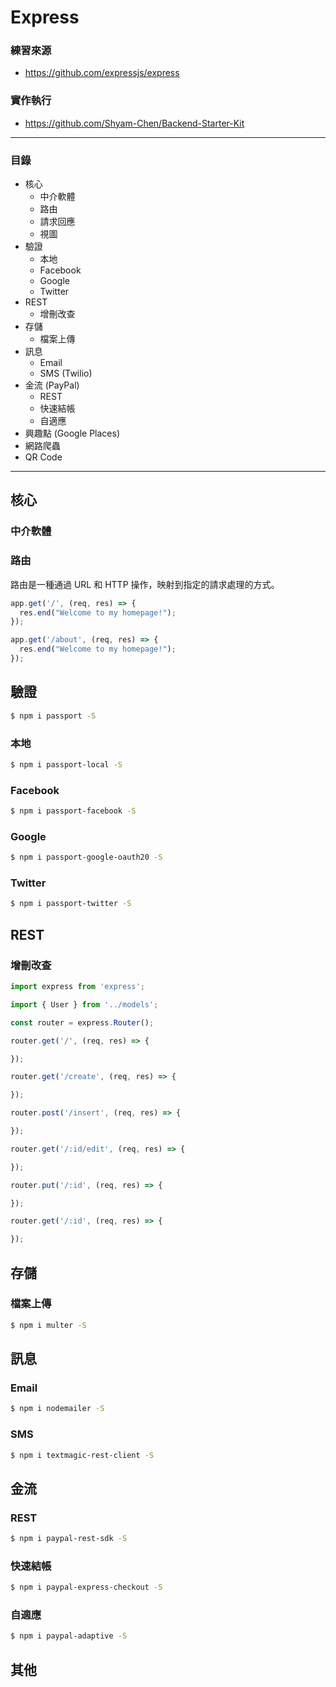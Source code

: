 # Express

### 練習來源
* https://github.com/expressjs/express

### 實作執行
* https://github.com/Shyam-Chen/Backend-Starter-Kit

***

### 目錄
* 核心
  * 中介軟體
  * 路由
  * 請求回應
  * 視圖
* 驗證
  * 本地
  * Facebook
  * Google
  * Twitter
* REST
  * 增刪改查
* 存儲
  * 檔案上傳
* 訊息
  * Email
  * SMS (Twilio)
* 金流 (PayPal)
  * REST
  * 快速結帳
  * 自適應
* 興趣點 (Google Places)
* 網路爬蟲
* QR Code

***

## 核心

### 中介軟體

### 路由

路由是一種通過 URL 和 HTTP 操作，映射到指定的請求處理的方式。

```js
app.get('/', (req, res) => {
  res.end("Welcome to my homepage!");
});

app.get('/about', (req, res) => {
  res.end("Welcome to my homepage!");
});
```

## 驗證

```bash
$ npm i passport -S
```

### 本地

```bash
$ npm i passport-local -S
```

### Facebook

```bash
$ npm i passport-facebook -S
```

### Google

```bash
$ npm i passport-google-oauth20 -S
```

### Twitter

```bash
$ npm i passport-twitter -S
```

## REST

### 增刪改查

```js
import express from 'express';

import { User } from '../models';

const router = express.Router();

router.get('/', (req, res) => {

});

router.get('/create', (req, res) => {

});

router.post('/insert', (req, res) => {

});

router.get('/:id/edit', (req, res) => {

});

router.put('/:id', (req, res) => {

});

router.get('/:id', (req, res) => {

});
```

## 存儲

### 檔案上傳

```bash
$ npm i multer -S
```

## 訊息

### Email

```bash
$ npm i nodemailer -S
```

### SMS

```bash
$ npm i textmagic-rest-client -S
```

## 金流

### REST

```bash
$ npm i paypal-rest-sdk -S
```

### 快速結帳

```bash
$ npm i paypal-express-checkout -S
```

### 自適應

```bash
$ npm i paypal-adaptive -S
```

## 其他
